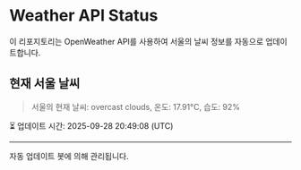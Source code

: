 
# Weather API Status

이 리포지토리는 OpenWeather API를 사용하여 서울의 날씨 정보를 자동으로 업데이트합니다.

## 현재 서울 날씨
> 서울의 현재 날씨: overcast clouds, 온도: 17.91°C, 습도: 92%

⏳ 업데이트 시간: 2025-09-28 20:49:08 (UTC)

---
자동 업데이트 봇에 의해 관리됩니다.
